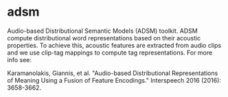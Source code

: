 # adsm
Audio-based Distributional Semantic Models (ADSM) toolkit. ADSM compute distributional word representations based on their acoustic properties. To achieve this, acoustic features are extracted from audio clips and we use clip-tag mappings to compute tag representations. For more info see:

Karamanolakis, Giannis, et al. "Audio-based Distributional Representations of Meaning Using a Fusion of Feature Encodings." Interspeech 2016 (2016): 3658-3662.
